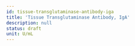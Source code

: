 ```yaml
---
id: tissue-transglutaminase-antibody-iga
title: 'Tissue Transglutaminase Antibody, IgA'
description: null
status: draft
unit: U/mL
---
```


